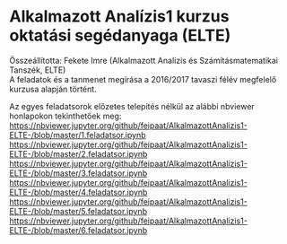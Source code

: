 # Alkalmazott Analízis1 kurzus oktatási segédanyaga (ELTE)

Összeállította: Fekete Imre (Alkalmazott Analízis és Számításmatematikai Tanszék, ELTE)
<br>
A feladatok és a tanmenet megírása a 2016/2017 tavaszi félév megfelelő kurzusa alapján történt.

Az egyes feladatsorok előzetes telepítés nélkül az alábbi nbviewer honlapokon tekinthetőek meg:
https://nbviewer.jupyter.org/github/feipaat/AlkalmazottAnalizis1-ELTE-/blob/master/1.feladatsor.ipynb
https://nbviewer.jupyter.org/github/feipaat/AlkalmazottAnalizis1-ELTE-/blob/master/2.feladatsor.ipynb
https://nbviewer.jupyter.org/github/feipaat/AlkalmazottAnalizis1-ELTE-/blob/master/3.feladatsor.ipynb
https://nbviewer.jupyter.org/github/feipaat/AlkalmazottAnalizis1-ELTE-/blob/master/4.feladatsor.ipynb
https://nbviewer.jupyter.org/github/feipaat/AlkalmazottAnalizis1-ELTE-/blob/master/5.feladatsor.ipynb
https://nbviewer.jupyter.org/github/feipaat/AlkalmazottAnalizis1-ELTE-/blob/master/6.feladatsor.ipynb
